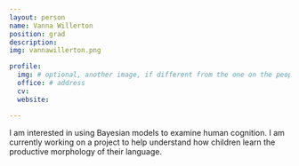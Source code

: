 ```yaml
---
layout: person
name: Vanna Willerton
position: grad
description:
img: vannawillerton.png

profile:
  img: # optional, another image, if different from the one on the people page
  office: # address
  cv:
  website: 

---
```


I am interested in using Bayesian models to examine human cognition. I am currently working on a project to help understand how children learn the productive morphology of their language.
